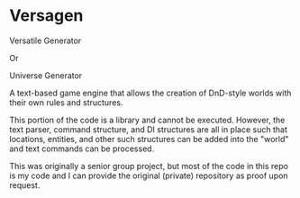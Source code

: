 # Versagen

Versatile Generator

Or

Universe Generator

A text-based game engine that allows the creation of DnD-style worlds with their own rules and structures.

This portion of the code is a library and cannot be executed. However, the text parser, command structure, and DI structures are all in place such that locations, entities, and other such structures can be added into the "world" and text commands can be processed.

This was originally a senior group project, but most of the code in this repo is my code and I can provide the original (private) repository as proof upon request.
